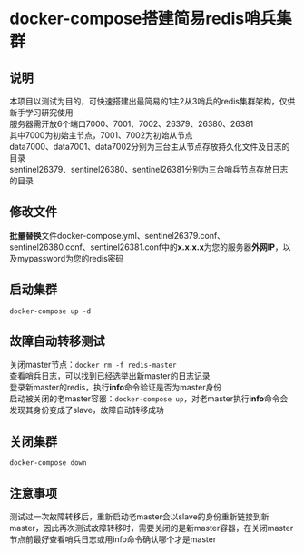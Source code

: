 # docker-compose搭建简易redis哨兵集群  

## 说明  
本项目以测试为目的，可快速搭建出最简易的1主2从3哨兵的redis集群架构，仅供新手学习研究使用  
服务器需开放6个端口7000、7001、7002、26379、26380、26381  
其中7000为初始主节点，7001、7002为初始从节点  
data7000、data7001、data7002分别为三台主从节点存放持久化文件及日志的目录  
sentinel26379、sentinel26380、sentinel26381分别为三台哨兵节点存放日志的目录  

## 修改文件  
**批量替换**文件docker-compose.yml、sentinel26379.conf、sentinel26380.conf、sentinel26381.conf中的**x.x.x.x**为您的服务器**外网IP**，以及mypassword为您的redis密码  

## 启动集群  
```
docker-compose up -d
```

## 故障自动转移测试  
关闭master节点：```docker rm -f redis-master```  
查看哨兵日志，可以找到已经选举出新master的日志记录  
登录新master的redis，执行**info**命令验证是否为master身份  
启动被关闭的老master容器：```docker-compose up```，对老master执行**info**命令会发现其身份变成了slave，故障自动转移成功

## 关闭集群  
```
docker-compose down
```

## 注意事项
测试过一次故障转移后，重新启动老master会以slave的身份重新链接到新master，因此再次测试故障转移时，需要关闭的是新master容器，在关闭master节点前最好查看哨兵日志或用info命令确认哪个才是master  
